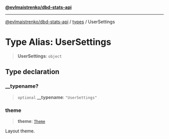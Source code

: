 [**@evlmaistrenko/dbd-stats-api**](../../../README.md)

---

[@evlmaistrenko/dbd-stats-api](../../../README.md) / [types](../README.md) / UserSettings

# Type Alias: UserSettings

> **UserSettings**: `object`

## Type declaration

### \_\_typename?

> `optional` **\_\_typename**: `"UserSettings"`

### theme

> **theme**: [`Theme`](../enumerations/Theme.md)

Layout theme.
